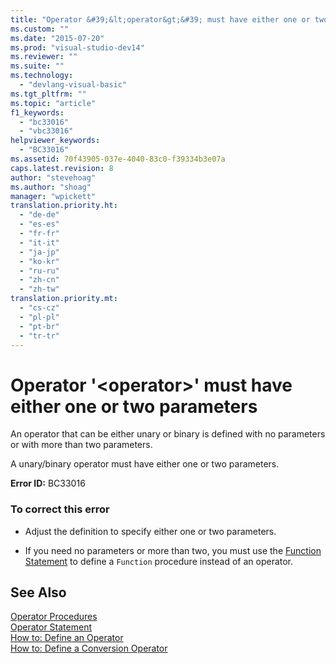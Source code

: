 ```yaml
---
title: "Operator &#39;&lt;operator&gt;&#39; must have either one or two parameters"
ms.custom: ""
ms.date: "2015-07-20"
ms.prod: "visual-studio-dev14"
ms.reviewer: ""
ms.suite: ""
ms.technology: 
  - "devlang-visual-basic"
ms.tgt_pltfrm: ""
ms.topic: "article"
f1_keywords: 
  - "bc33016"
  - "vbc33016"
helpviewer_keywords: 
  - "BC33016"
ms.assetid: 70f43905-037e-4040-83c0-f39334b3e07a
caps.latest.revision: 8
author: "stevehoag"
ms.author: "shoag"
manager: "wpickett"
translation.priority.ht: 
  - "de-de"
  - "es-es"
  - "fr-fr"
  - "it-it"
  - "ja-jp"
  - "ko-kr"
  - "ru-ru"
  - "zh-cn"
  - "zh-tw"
translation.priority.mt: 
  - "cs-cz"
  - "pl-pl"
  - "pt-br"
  - "tr-tr"
---
```

# Operator &#39;&lt;operator&gt;&#39; must have either one or two parameters
An operator that can be either unary or binary is defined with no parameters or with more than two parameters.  
  
 A unary/binary operator must have either one or two parameters.  
  
 **Error ID:** BC33016  
  
### To correct this error  
  
-   Adjust the definition to specify either one or two parameters.  
  
-   If you need no parameters or more than two, you must use the [Function Statement](../../visual-basic\language-reference\statements/function-statement.md) to define a `Function` procedure instead of an operator.  
  
## See Also  
 [Operator Procedures](../../visual-basic\language-reference\procedures/operator-procedures.md)   
 [Operator Statement](../../visual-basic\language-reference\statements/operator-statement.md)   
 [How to: Define an Operator](../../visual-basic\language-reference\procedures/how-to-define-an-operator.md)   
 [How to: Define a Conversion Operator](../../visual-basic\language-reference\procedures/how-to-define-a-conversion-operator.md)